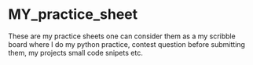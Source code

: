 # MY_practice_sheet
These are my practice sheets one can consider them as a my scribble board where I do my python practice, contest question before submitting them, my projects small code snipets etc.
